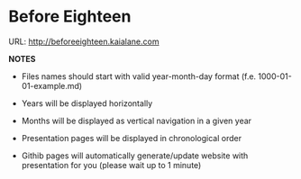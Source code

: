 # Before Eighteen

URL: http://beforeeighteen.kaialane.com

**NOTES**

- Files names should start with valid  year-month-day format (f.e. 1000-01-01-example.md)

- Years will be displayed horizontally  

- Months will be displayed as vertical navigation in a given year

- Presentation pages will be displayed in chronological order

- Githib pages will automatically generate/update website with presentation for you (please wait up to 1 minute)
